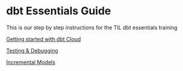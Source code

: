 # dbt Essentials Guide

This is our step by step instructions for the TIL dbt essentials training

[Getting started with dbt Cloud](./guides/getting-started.md)

[Testing & Debugging](./guides/testing-debugging.md)

[Incremental Models](./guides/incremental-models.md)
